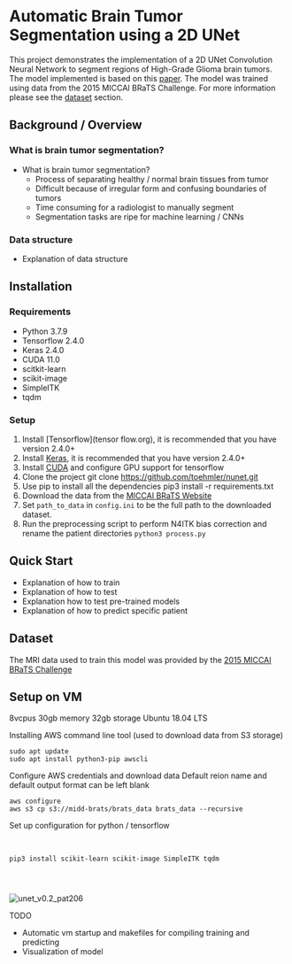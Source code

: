 # Automatic Brain Tumor Segmentation using a 2D UNet

This project demonstrates the implementation of a 2D UNet Convolution Neural Network to segment regions of High-Grade Glioma brain tumors. The model implemented is based on this [paper](https://arxiv.org/abs/1505.04597).  The model was trained using data from the 2015 MICCAI BRaTS Challenge. For more information please see the [dataset](#dataset) section.

## Background / Overview
### What is brain tumor segmentation?
* What is brain tumor segmentation?
	* Process of separating healthy / normal brain tissues from tumor
	* Difficult because of irregular form and confusing boundaries of tumors
	* Time consuming for a radiologist to manually segment 
	* Segmentation tasks are ripe for machine learning / CNNs
### Data structure
* Explanation of data structure

## Installation
### Requirements
* Python 3.7.9
* Tensorflow 2.4.0
* Keras 2.4.0
* CUDA 11.0
* scitkit-learn
* scikit-image
* SimpleITK
* tqdm


### Setup
1. Install [Tensorflow](tensor flow.org), it is recommended that you have version 2.4.0+
2. Install [Keras](keras.io), it is recommended  that you have version 2.4.0+
3. Install [CUDA](https://www.tensorflow.org/install/gpu) and configure  GPU support for tensorflow
4. Clone the project
git clone https://github.com/toehmler/nunet.git
5. Use pip to install all the dependencies
pip3 install -r requirements.txt
6. Download the data from the [MICCAI BRaTS Website](https://www.med.upenn.edu/cbica/brats2020/data.html) 
7. Set `path_to_data`  in `config.ini`  to be the full path to the downloaded dataset.
8. Run the preprocessing script to perform N4ITK bias correction and rename the patient directories
`python3 process.py`

## Quick Start
* Explanation of how to train
* Explanation of how to test
* Explanation how to test pre-trained models
* Explanation of how to predict specific patient

## Dataset
The MRI data used to train this model was provided by the [2015 MICCAI BRaTS Challenge](http://www.braintumorsegmentation.org) 


## Setup on VM

8vcpus
30gb memory
32gb storage
Ubuntu 18.04 LTS

Installing AWS command line tool (used to download data from S3 storage)
```
sudo apt update
sudo apt install python3-pip awscli
```
Configure AWS credentials and download data
Default reion name and default output format can be left blank
```
aws configure
aws s3 cp s3://midd-brats/brats_data brats_data --recursive
```
Set up configuration for python / tensorflow

​	

```
pip3 install scikit-learn scikit-image SimpleITK tqdm	

	
	
```

![unet_v0.2_pat206](/Users/treyoehmler/dev/tumors/nunet/outputs/unet_v0.2_pat206.gif)





TODO
- Automatic vm startup and makefiles for compiling training and predicting
- Visualization of model











